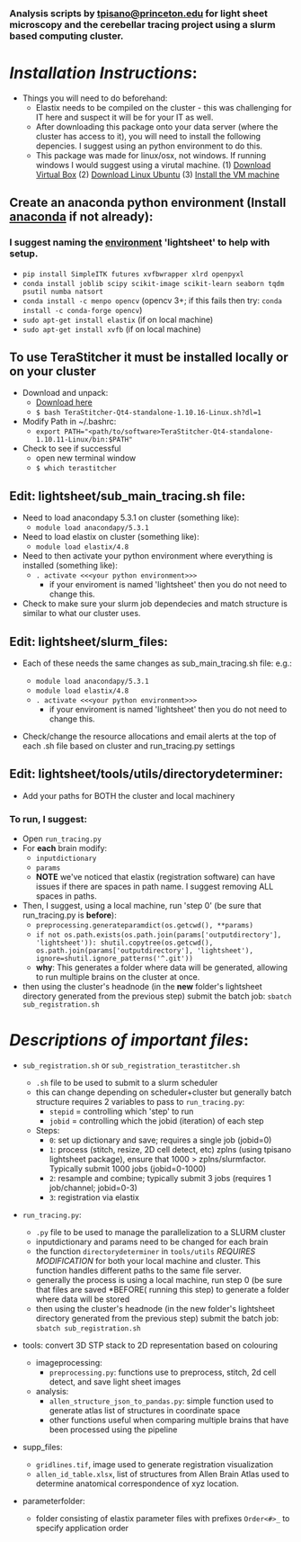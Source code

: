 ### Analysis scripts by tpisano@princeton.edu for light sheet microscopy and the cerebellar tracing project using a slurm based computing cluster. 

# *Installation Instructions*:
* Things you will need to do beforehand:
	* Elastix needs to be compiled on the cluster - this was challenging for IT here and suspect it will be for your IT as well.
	* After downloading this package onto your data server (where the cluster has access to it), you will need to install the following depencies. I suggest using an python environment to do this.
	* This package was made for linux/osx, not windows. If running windows I would suggest using a virutal machine.
		(1) [Download Virtual Box](https://www.virtualbox.org/wiki/Downloads)
		(2) [Download Linux Ubuntu](https://www.ubuntu.com/download)
		(3) [Install the VM machine](http://www.instructables.com/id/How-to-install-Linux-on-your-Windows/)
 
## Create an anaconda python environment (Install [anaconda](https://www.anaconda.com/download/) if not already):
### I suggest naming the [environment](https://conda.io/docs/user-guide/tasks/manage-environments.html) 'lightsheet' to help with setup.
* `pip install SimpleITK futures xvfbwrapper xlrd openpyxl`
* `conda install joblib scipy scikit-image scikit-learn seaborn tqdm psutil numba natsort`
* `conda install -c menpo opencv` (opencv 3+; if this fails then try: `conda install -c conda-forge opencv`)
* `sudo apt-get install elastix` (if on local machine)
* `sudo apt-get install xvfb` (if on local machine)

## To use TeraStitcher it must be installed locally or on your cluster
* Download and unpack:
	* [Download here](https://github.com/abria/TeraStitcher/wiki/Binary-packages])
	* `$ bash TeraStitcher-Qt4-standalone-1.10.16-Linux.sh?dl=1`
* Modify Path in ~/.bashrc:
	* `export PATH="<path/to/software>TeraStitcher-Qt4-standalone-1.10.11-Linux/bin:$PATH"`
* Check to see if successful
	* open new terminal window
	* `$ which terastitcher`


## Edit: lightsheet/sub_main_tracing.sh file:
* Need to load anacondapy 5.3.1 on cluster (something like):
	* `module load anacondapy/5.3.1`
* Need to load elastix on cluster (something like):
	* `module load elastix/4.8`
* Need to then activate your python environment where everything is installed (something like):
	* `. activate <<<your python environment>>>`
		* if your enviroment is named 'lightsheet' then you do not need to change this.
* Check to make sure your slurm job dependecies and match structure is similar to what our cluster uses.
 
## Edit: lightsheet/slurm_files:
* Each of these needs the same changes as sub_main_tracing.sh file: e.g.:
 
	* `module load anacondapy/5.3.1`
	* `module load elastix/4.8`
	* `. activate <<<your python environment>>>`
		* if your enviroment is named 'lightsheet' then you do not need to change this.
* Check/change the resource allocations and email alerts at the top of each .sh file based on cluster and run_tracing.py settings
 
## Edit: lightsheet/tools/utils/directorydeterminer:
* Add your paths for BOTH the cluster and local machinery
 
### To run, I suggest:
* Open `run_tracing.py`
* For **each** brain modify:
	* `inputdictionary`
	* `params`
	* **NOTE** we've noticed that elastix (registration software) can have issues if there are spaces in path name. I suggest removing ALL spaces in paths.
* Then, I suggest, using a local machine, run 'step 0' (be sure that run_tracing.py is **before**):
	* `preprocessing.generateparamdict(os.getcwd(), **params)` 
	* `if not os.path.exists(os.path.join(params['outputdirectory'], 'lightsheet')): shutil.copytree(os.getcwd(), os.path.join(params['outputdirectory'], 'lightsheet'), ignore=shutil.ignore_patterns('^.git'))`
	* **why**: This generates a folder where data will be generated, allowing to run multiple brains on the cluster at once.
* then using the cluster's headnode (in the **new** folder's lightsheet directory generated from the previous step) submit the batch job: `sbatch sub_registration.sh`


# *Descriptions of important files*:

* `sub_registration.sh` or `sub_registration_terastitcher.sh`
	* `.sh` file to be used to submit to a slurm scheduler
	* this can change depending on scheduler+cluster but generally batch structure requires 2 variables to pass to `run_tracing.py`:
		* `stepid` = controlling which 'step' to run
		* `jobid` = controlling which the jobid (iteration) of each step
	* Steps:
		* `0`: set up dictionary and save; requires a single job (jobid=0)
		* `1`: process (stitch, resize, 2D cell detect, etc) zplns (using tpisano lightsheet package), ensure that 1000 > zplns/slurmfactor. Typically submit 1000 jobs (jobid=0-1000)
		* `2`: resample and combine; typically submit 3 jobs (requires 1 job/channel; jobid=0-3)
		* `3`: registration via elastix

* `run_tracing.py`:
	* `.py` file to be used to manage the parallelization to a SLURM cluster
	* inputdictionary and params need to be changed for each brain
	* the function `directorydeterminer` in `tools/utils` *REQUIRES MODIFICATION* for both your local machine and cluster. This function handles different paths to the same file server.
	* generally the process is using a local machine, run step 0 (be sure that files are saved *BEFORE( running this step) to generate a folder where data will be stored
	* then using the cluster's headnode (in the new folder's lightsheet directory generated from the previous step) submit the batch job: `sbatch sub_registration.sh`

* tools: convert 3D STP stack to 2D representation based on colouring
  * imageprocessing: 
	* `preprocessing.py`: functions use to preprocess, stitch, 2d cell detect, and save light sheet images
  * analysis:
	* `allen_structure_json_to_pandas.py`: simple function used to generate atlas list of structures in coordinate space
	* other functions useful when comparing multiple brains that have been processed using the pipeline

* supp_files:
  * `gridlines.tif`, image used to generate registration visualization
  * `allen_id_table.xlsx`, list of structures from Allen Brain Atlas used to determine anatomical correspondence of xyz location.

* parameterfolder:
  * folder consisting of elastix parameter files with prefixes `Order<#>_` to specify application order


